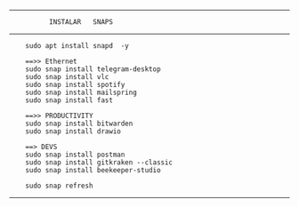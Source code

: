 *******************************************************
              INSTALAR   SNAPS 
*******************************************************

```
    sudo apt install snapd  -y
    
    ==>> Ethernet
    sudo snap install telegram-desktop 
    sudo snap install vlc 
    sudo snap install spotify 
    sudo snap install mailspring
    sudo snap install fast

    ==>> PRODUCTIVITY
    sudo snap install bitwarden
    sudo snap install drawio
    
    ==> DEVS
    sudo snap install postman
    sudo snap install gitkraken --classic
    sudo snap install beekeeper-studio

    sudo snap refresh
```
*******************************************************
